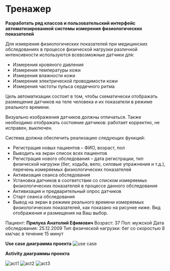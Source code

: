 # Тренажер

**Разработать ряд классов и пользовательский интерфейс автоматизированной системы измерения физиологических показателей**

Для измерения физиологических показателей при медицинских обследованиях в процессе физической нагрузки различной интенсивности используются всевозможные датчики для:

- Измерения кровяного давления
- Измерения температуры кожи
- Измерения влажности кожи
- Измерения электрической проводимости кожи
- Измерения частоты пульса сердечного ритма

Цель автоматизации состоит в том, чтобы схематически отображать размещение датчиков на теле человека и их показатели в режиме реального времени.

Визуально изображения датчиков должны отличаться. Также необходимо отображать состояние датчиков: работает корректно, не исправен, выключен.

Система должна обеспечить реализацию следующих функций:

- Регистрация новых пациентов – ФИО, возраст, пол
- Выводить на экран список всех пациентов
- Регистрация нового обследования – дата регистрации, тип физической нагрузки (бег, ходьба, вело, силовые упражнения и т.д.), перечень измеряемых физиологических показателей
- Активизация сеанса обследования
- Установка датчиков в соответствии со списком измеряемых физиологических показателей в процессе данного обследования
- Активизация и предварительный опрос датчиков
- Старт сеанса обследования
- Вывод на экран в режиме реального времени измеряемых физиологических показателей, как показано на рисунке ниже. Вид отображения и размещения на Ваш выбор.


Пациент: **Прилука Анатолий Ефимович**
Возраст: 37
Пол: мужской
Дата обследования: 25.12.2009
Тип физической нагрузки: бег со скоростью 8 км/час в течение 15 минут

**Use case диаграмма проекта**
![use case](documentation/usecase.png)

**Activity диаграммы проекта**

![act1](documentation/admin_list.png)
![act2](documentation/admin_reg.png)
![act3](documentation/Doctor.png)
